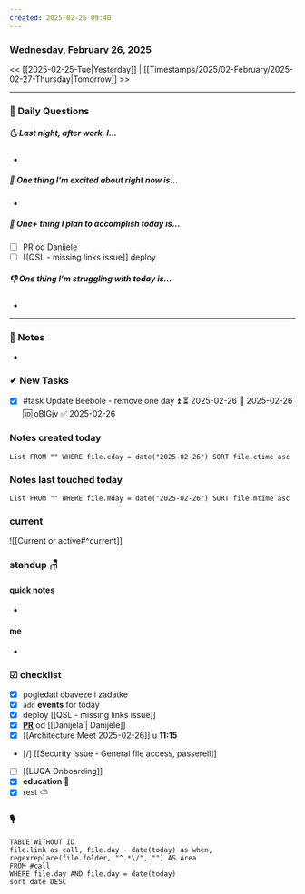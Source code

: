 ```yaml
---
created: 2025-02-26 09:40
---
```

### Wednesday, February 26, 2025

<< [[2025-02-25-Tue|Yesterday]] | [[Timestamps/2025/02-February/2025-02-27-Thursday|Tomorrow]] >>

___
### 📅 Daily Questions
##### 🌜 **Last night, after work, I...**
- 

##### 🙌 **One thing I'm excited about right now is...**
- 

##### 🚀 **One+ thing I plan to accomplish today is...**
- [ ] PR od Danijele
- [ ] [[QSL - missing links issue]] deploy

##### 👎 **One thing I'm struggling with today is...**
- 

---
### 📝 Notes
- 
### ✔ New Tasks
- [x] #task Update Beebole - remove one day ⏫ ⏳ 2025-02-26 📅 2025-02-26 🆔 oBlGjv ✅ 2025-02-26

### Notes created today
```dataview
List FROM "" WHERE file.cday = date("2025-02-26") SORT file.ctime asc
```

### Notes last touched today
```dataview
List FROM "" WHERE file.mday = date("2025-02-26") SORT file.mtime asc
`````
### **current**
![[Current or active#^current]]

### **standup** 🪑

#### quick notes
- 
#### me 
- 

### ☑ checklist
- [x] pogledati  obaveze i zadatke
- [x] `add` **events** for today
- [x] deploy [[QSL - missing links issue]]
- [x] **[PR](https://github.com/MeilleursAgents/MeilleursAgents/pull/10839)** od [[Danijela | Danijele]]
- [x] [[Architecture Meet 2025-02-26]] u **11:15**
- [/] [[Security issue - General file access, passerell]]
- [ ] [[LUQA Onboarding]]
- [x] **education 🎒**
- [x] rest ⛅ 

### 🎙
```dataview
TABLE WITHOUT ID
file.link as call, file.day - date(today) as when, regexreplace(file.folder, "^.*\/", "") AS Area
FROM #call
WHERE file.day AND file.day = date(today)
sort date DESC
```
